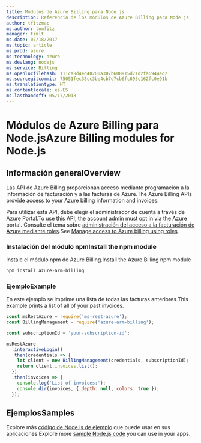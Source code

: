 ```yaml
---
title: Módulos de Azure Billing para Node.js
description: Referencia de los módulos de Azure Billing para Node.js
author: tfitzmac
ms.author: tomfitz
manager: timlt
ms.date: 07/18/2017
ms.topic: article
ms.prod: azure
ms.technology: azure
ms.devlang: nodejs
ms.service: Billing
ms.openlocfilehash: 111ca8d4ed40200a307b608915d71d2fa6944ed2
ms.sourcegitcommit: 75051fec38cc3be4cb7d7cb6fc695c162fc0e91b
ms.translationtype: HT
ms.contentlocale: es-ES
ms.lasthandoff: 05/17/2018
---
```

# <a name="azure-billing-modules-for-nodejs"></a><span data-ttu-id="d98af-103">Módulos de Azure Billing para Node.js</span><span class="sxs-lookup"><span data-stu-id="d98af-103">Azure Billing modules for Node.js</span></span>

## <a name="overview"></a><span data-ttu-id="d98af-104">Información general</span><span class="sxs-lookup"><span data-stu-id="d98af-104">Overview</span></span>
<span data-ttu-id="d98af-105">Las API de Azure Billing proporcionan acceso mediante programación a la información de facturación y a las facturas de Azure.</span><span class="sxs-lookup"><span data-stu-id="d98af-105">The Azure Billing APIs provide access to your Azure billing information and invoices.</span></span>

<span data-ttu-id="d98af-106">Para utilizar esta API, debe elegir el administrador de cuenta a través de Azure Portal.</span><span class="sxs-lookup"><span data-stu-id="d98af-106">To use this API, the account admin must opt in via the Azure portal.</span></span> <span data-ttu-id="d98af-107">Consulte el tema sobre [administración del acceso a la facturación de Azure mediante roles](https://docs.microsoft.com/azure/billing/billing-manage-access).</span><span class="sxs-lookup"><span data-stu-id="d98af-107">See [Manage access to Azure billing using roles](https://docs.microsoft.com/azure/billing/billing-manage-access).</span></span>

### <a name="install-the-npm-module"></a><span data-ttu-id="d98af-108">Instalación del módulo npm</span><span class="sxs-lookup"><span data-stu-id="d98af-108">Install the npm module</span></span> 

<span data-ttu-id="d98af-109">Instale el módulo npm de Azure Billing.</span><span class="sxs-lookup"><span data-stu-id="d98af-109">Install the Azure Billing npm module</span></span> 

```bash
npm install azure-arm-billing
```
### <a name="example"></a><span data-ttu-id="d98af-110">Ejemplo</span><span class="sxs-lookup"><span data-stu-id="d98af-110">Example</span></span> 
 
<span data-ttu-id="d98af-111">En este ejemplo se imprime una lista de todas las facturas anteriores.</span><span class="sxs-lookup"><span data-stu-id="d98af-111">This example prints a list of all of your past invoices.</span></span>
 
```javascript 
const msRestAzure = require('ms-rest-azure');
const BillingManagement = require('azure-arm-billing');

const subscriptionId = 'your-subscription-id';

msRestAzure
  .interactiveLogin()
  .then(credentials => {
    let client = new BillingManagement(credentials, subscriptionId);
    return client.invoices.list();
  })
  .then(invoices => {
    console.log('List of invoices:');
    console.dir(invoices, { depth: null, colors: true });
  });
``` 


## <a name="samples"></a><span data-ttu-id="d98af-112">Ejemplos</span><span class="sxs-lookup"><span data-stu-id="d98af-112">Samples</span></span>

<span data-ttu-id="d98af-113">Explore más [código de Node.js de ejemplo](https://azure.microsoft.com/resources/samples/?platform=nodejs) que puede usar en sus aplicaciones.</span><span class="sxs-lookup"><span data-stu-id="d98af-113">Explore more [sample Node.js code](https://azure.microsoft.com/resources/samples/?platform=nodejs) you can use in your apps.</span></span>
